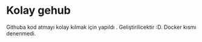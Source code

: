 # Kolay gehub

Githuba kod atmayı kolay kılmak için yapıldı . Geliştirilicektir :D.
Docker kısmı denenmedi.
